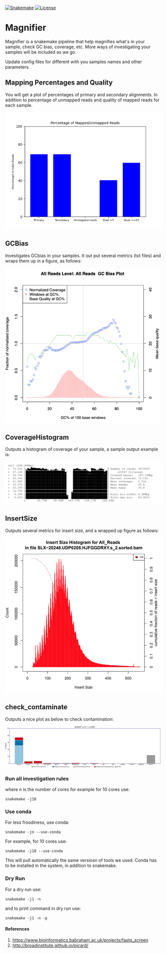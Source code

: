 
[![Snakemake](https://img.shields.io/badge/snakemake-≥6.0.2-brightgreen.svg)](https://snakemake.github.io)
[![License](https://img.shields.io/badge/License-BSD_3--Clause-blue.svg)](https://opensource.org/licenses/BSD-3-Clause)


Magnifier 
============================================================

Magnifier is a snakemake  pipeline that help magnifies what's in your sample, check GC bias, coverage, etc. More ways of investigating your samples will be included as we go.
 
Update config files for different with you samples names and other parameters. 


## Mapping Percentages and Quality 

You will get a plot of percentages of primary and secondary alignments. In addition to percentage of unmapped reads and quality of mapped reads for each sample. 

   ![sample1_alignments.png](outputs/sample1_alignments.png)

## GCBias  

   Investigates GCbias in your samples. It out put several metrics (txt files) and wraps them up in a figure, as follows: 
    
   ![GCBias.png](outputs/GCbias.png)

## CoverageHistogram  

   Outputs a histogram of coverage of your sample, a sample output example is:
  
   ![coveragehist.png](outputs/coveragehist.png) 

## InsertSize

   Outputs several metrics for insert size, and a wrapped up figure as follows: 

   ![insertsize.png](outputs/insertsize.png)


## check_contaminate 

   Outputs a nice plot as below to check contamination: 
  
   ![sample1_screen.png](outputs/sample1_screen.png)

### Run all investigation rules 


where n is the number of cores for example for 10 cores use:


    snakemake -j10 

### Use conda 

For less froodiness, use conda:


    snakemake -jn --use-conda 


For example, for 10 cores use: 

    snakemake -j10 --use-conda 

This will pull automatically the same versiosn of tools we used. Conda has to be installed in the system, in addition to snakemake. 


### Dry Run


For a dry run use: 
  
  
    snakemake -j1 -n 


and to print command in dry run use: 

  
    snakemake -j1 -n -p 


#### References 

1. https://www.bioinformatics.babraham.ac.uk/projects/fastq_screen
2. http://broadinstitute.github.io/picard/  
